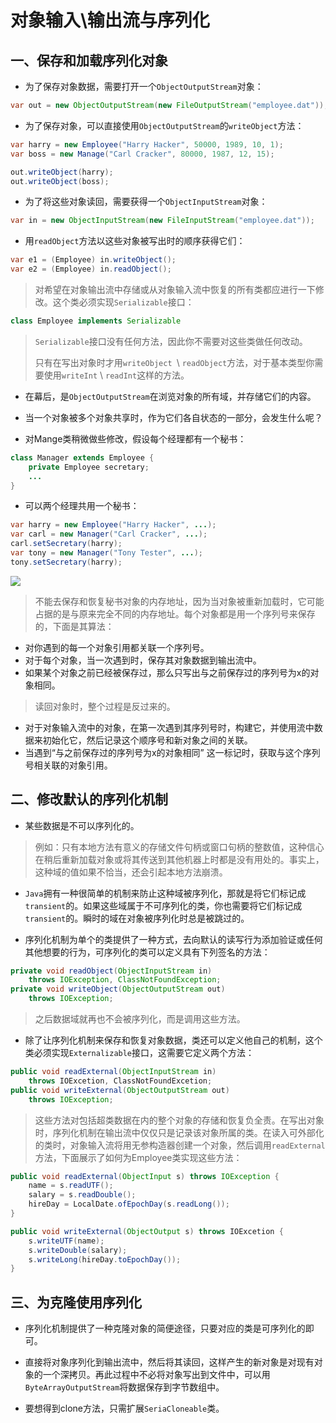 # 对象输入\输出流与序列化



## 一、保存和加载序列化对象

- 为了保存对象数据，需要打开一个`ObjectOutputStream`对象：

```java
var out = new ObjectOutputStream(new FileOutputStream("employee.dat"));
```

- 为了保存对象，可以直接使用`ObjectOutputStream`的`writeObject`方法：

```java
var harry = new Employee("Harry Hacker", 50000, 1989, 10, 1);
var boss = new Manage("Carl Cracker", 80000, 1987, 12, 15);

out.writeObject(harry);
out.writeObject(boss);
```

- 为了将这些对象读回，需要获得一个`ObjectInputStream`对象：

```java
var in = new ObjectInputStream(new FileInputStream("employee.dat"));
```

- 用`readObject`方法以这些对象被写出时的顺序获得它们：

```java
var e1 = (Employee) in.writeObject();
var e2 = (Employee) in.readObject();
```

> 对希望在对象输出流中存储或从对象输入流中恢复的所有类都应进行一下修改。这个类必须实现`Serializable`接口：

```java
class Employee implements Serializable
```

> `Serializable`接口没有任何方法，因此你不需要对这些类做任何改动。
>
> 只有在写出对象时才用`writeObject `\ `readObject`方法，对于基本类型你需要使用`writeInt` \ `readInt`这样的方法。

- 在幕后，是`ObjectOutputStream`在浏览对象的所有域，并存储它们的内容。

- 当一个对象被多个对象共享时，作为它们各自状态的一部分，会发生什么呢？

- 对Mange类稍微做些修改，假设每个经理都有一个秘书：

```java
class Manager extends Employee {
	private Employee secretary;
	...
}
```

- 可以两个经理共用一个秘书：

```java
var harry = new Employee("Harry Hacker", ...);
var carl = new Manager("Carl Cracker", ...);
carl.setSecretary(harry);
var tony = new Manager("Tony Tester", ...);
tony.setSecretary(harry);
```

![](D:\java笔记\Java脑图\两个经理可以共用一个共有的雇员.png)

> 不能去保存和恢复秘书对象的内存地址，因为当对象被重新加载时，它可能占据的是与原来完全不同的内存地址。每个对象都是用一个序列号来保存的，下面是其算法：

- 对你遇到的每一个对象引用都关联一个序列号。
- 对于每个对象，当一次遇到时，保存其对象数据到输出流中。
- 如果某个对象之前已经被保存过，那么只写出与之前保存过的序列号为x的对象相同。

> 读回对象时，整个过程是反过来的。

- 对于对象输入流中的对象，在第一次遇到其序列号时，构建它，并使用流中数据来初始化它，然后记录这个顺序号和新对象之间的关联。
- 当遇到“与之前保存过的序列号为x的对象相同” 这一标记时，获取与这个序列号相关联的对象引用。



## 二、修改默认的序列化机制

- 某些数据是不可以序列化的。

> 例如：只有本地方法有意义的存储文件句柄或窗口句柄的整数值，这种信心在稍后重新加载对象或将其传送到其他机器上时都是没有用处的。事实上，这种域的值如果不恰当，还会引起本地方法崩溃。

- `Java`拥有一种很简单的机制来防止这种域被序列化，那就是将它们标记成`transient`的。如果这些域属于不可序列化的类，你也需要将它们标记成`transient`的。瞬时的域在对象被序列化时总是被跳过的。

- 序列化机制为单个的类提供了一种方式，去向默认的读写行为添加验证或任何其他想要的行为，可序列化的类可以定义具有下列签名的方法：

```java
private void readObject(ObjectInputStream in)
	throws IOException, ClassNotFoundException;
private void writeObject(ObjectOutputStream out)
	throws IOException;
```

> 之后数据域就再也不会被序列化，而是调用这些方法。

- 除了让序列化机制来保存和恢复对象数据，类还可以定义他自己的机制，这个类必须实现`Externalizable`接口，这需要它定义两个方法：

```java
public void readExternal(ObjectInputStream in)
	throws IOExcetion, ClassNotFoundExcetion;
public void writeExternal(ObjectOutputStream out)
	throws IOException;
```

> 这些方法对包括超类数据在内的整个对象的存储和恢复负全责。在写出对象时，序列化机制在输出流中仅仅只是记录该对象所属的类。在读入可外部化的类时，对象输入流将用无参构造器创建一个对象，然后调用`readExternal`方法，下面展示了如何为Employee类实现这些方法：

```java
public void readExternal(ObjectInput s) throws IOException {
	name = s.readUTF();
	salary = s.readDouble();
	hireDay = LocalDate.ofEpochDay(s.readLong());
}

public void writeExternal(ObjectOutput s) throws IOExcetion {
	s.writeUTF(name);
	s.writeDouble(salary);
	s.writeLong(hireDay.toEpochDay());
}
```



## 三、为克隆使用序列化

- 序列化机制提供了一种克隆对象的简便途径，只要对应的类是可序列化的即可。
- 直接将对象序列化到输出流中，然后将其读回，这样产生的新对象是对现有对象的一个深拷贝。再此过程中不必将对象写出到文件中，可以用`ByteArrayOutputStream`将数据保存到字节数组中。

- 要想得到clone方法，只需扩展`SeriaCloneable`类。